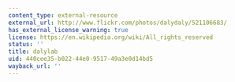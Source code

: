 ```yaml
---
content_type: external-resource
external_url: http://www.flickr.com/photos/dalydaly/521106683/
has_external_license_warning: true
license: https://en.wikipedia.org/wiki/All_rights_reserved
status: ''
title: dalylab
uid: 440cee35-b022-44e0-9517-49a3e0d14bd5
wayback_url: ''
---
```

